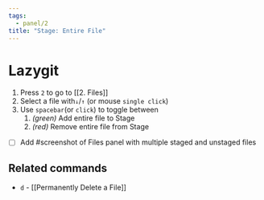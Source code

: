 ```yaml
---
tags:
  - panel/2
title: "Stage: Entire File"
---
```

# Lazygit
1. Press `2` to go to [[2. Files]]
2. Select a file with`↓`/`↑` (or mouse `single click`)
3. Use `spacebar`(or `click`) to toggle between
    1. *(green)* Add entire file to Stage
    2. *(red)* Remove entire file from Stage

- [ ] Add #screenshot of Files panel with multiple staged and unstaged files

## Related commands
- `d` - [[Permanently Delete a File]]
